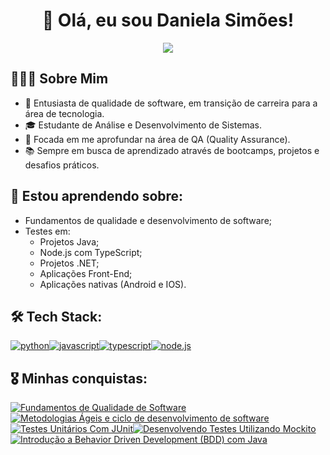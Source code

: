 <h1 align="center"> 👋 Olá, eu sou Daniela Simões!</h1>
<p align="center">
<a href="https://www.linkedin.com/in/danielaisimoes/"><img src="https://img.shields.io/badge/linkedin-0A66C2?style=for-the-badge&logo=linkedin&logoColor=white"/></a>
</p>

## 👩🏻‍💻 Sobre Mim 
- 🚀 Entusiasta de qualidade de software, em transição de carreira para a área de tecnologia.
- 🎓 Estudante de Análise e Desenvolvimento de Sistemas.
- 🎯 Focada em me aprofundar na área de QA (Quality Assurance).
- 📚 Sempre em busca de aprendizado através de bootcamps, projetos e desafios práticos.



## 🧠 Estou aprendendo sobre:
- Fundamentos de qualidade e desenvolvimento de software;
- Testes em:
    - Projetos Java;
    - Node.js com TypeScript;
    - Projetos .NET;
    - Aplicações Front-End;
    - Aplicações nativas (Android e IOS).

## 🛠 Tech Stack:
[![python](https://camo.githubusercontent.com/07858da9ad3cd19f1e10777508bf1b5470f22f8eb0b3ceaa425e2ff85461e30e/68747470733a2f2f696d672e736869656c64732e696f2f62616467652f507974686f6e2d3337373641423f7374796c653d666f722d7468652d6261646765266c6f676f3d707974686f6e266c6f676f436f6c6f723d7768697465)]()[![javascript](https://camo.githubusercontent.com/29d02b3669d6450d67e043cf5909e740dcb94c1e2306d88ac48b15b4ec55dc65/68747470733a2f2f696d672e736869656c64732e696f2f62616467652f6a6176617363726970742d2532333332333333302e7376673f7374796c653d666f722d7468652d6261646765266c6f676f3d6a617661736372697074266c6f676f436f6c6f723d253233463744463145)]()[![typescript](https://camo.githubusercontent.com/d4cfec9550517aa67567e29843e3880ebf50bd7eeceafcd3b82875f17c9f564e/68747470733a2f2f696d672e736869656c64732e696f2f62616467652f747970657363726970742d2532333030374143432e7376673f7374796c653d666f722d7468652d6261646765266c6f676f3d74797065736372697074266c6f676f436f6c6f723d7768697465)]()[![node.js](https://camo.githubusercontent.com/5efede1ede485921a068d065e72eae3446b1d4f9c8aba580ab290b060e1d436a/68747470733a2f2f696d672e736869656c64732e696f2f62616467652f4e6f64652e6a732d3333393933333f7374796c653d666f722d7468652d6261646765266c6f676f3d6e6f64652e6a73266c6f676f436f6c6f723d7768697465)]()

## 🎖️ Minhas conquistas:
[![Fundamentos de Qualidade de Software](https://assets.dio.me/J8rSmeSzlO__TSp-K17B31tPdz586kmH-d-n41d8COE/f:webp/h:77/q:80/w:77/L2NvdXJzZXMvYmFkZ2UvNzRiOWRkNTUtYzMzZi00YjQxLTk2YjItOTkxZWRhNGExNTA0LnBuZw)](https://hermes.dio.me/certificates/JDHRMXZ6.pdf)[![Metodologias Ágeis e ciclo de desenvolvimento de software](https://assets.dio.me/wh2bRhCLkGeATx2KRE5xsRm7aIOMCbNslGx7MBTxYeY/f:webp/h:77/q:80/w:77/L2NvdXJzZXMvYmFkZ2UvZjFlMjdiM2EtZDdkYy00MmFlLWJlYmQtZTM2OWJiZTNiZTc2LnBuZw)](https://hermes.dio.me/certificates/SCWXVGPN.pdf)[![Testes Unitários Com JUnit](https://assets.dio.me/N2hX9LKKByETUygnygEGaiEOiwGuRwR26sebMkvQ3sI/f:webp/h:77/q:80/w:77/L2NvdXJzZXMvYmFkZ2UvODkwNzNjNDUtOTI0Yi00NWExLTliNGQtZjc4Nzk1ZjBhZDI4LnBuZw)](https://hermes.dio.me/certificates/LGM4JYXQ.pdf)[![Desenvolvendo Testes Utilizando Mockito](https://assets.dio.me/13ohgYSucwrm9CWSEPE1JTGwEzhvq8EkWVlvd9C-DKc/f:webp/h:77/q:80/w:77/L2NvdXJzZXMvYmFkZ2UvNTgyNDJkZTItMjQ5YS00Yjg5LWI3YTQtYzZhM2RlN2MyM2Q4LnBuZw)](https://hermes.dio.me/certificates/T2JOYK8C.pdf)[![Introdução a Behavior Driven Development (BDD) com Java](https://assets.dio.me/qvuiJA3OnSZtVlb73l97YcfJZO0nRjzbypK7nksVDhw/f:webp/h:77/q:80/w:77/L2NvdXJzZXMvYmFkZ2UvZDE2Y2I4ODYtMjM4ZS00OTFkLWFjMzktNDI3YmUzMGM5MDA0LnBuZw)](https://hermes.dio.me/certificates/KT7S1IYI.pdf)

